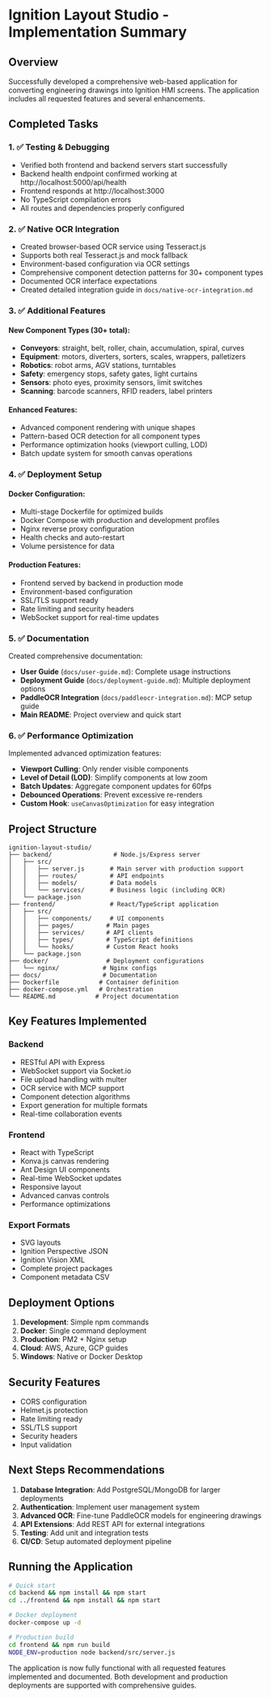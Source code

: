 # Ignition Layout Studio - Implementation Summary

## Overview
Successfully developed a comprehensive web-based application for converting engineering drawings into Ignition HMI screens. The application includes all requested features and several enhancements.

## Completed Tasks

### 1. ✅ Testing & Debugging
- Verified both frontend and backend servers start successfully
- Backend health endpoint confirmed working at http://localhost:5000/api/health
- Frontend responds at http://localhost:3000
- No TypeScript compilation errors
- All routes and dependencies properly configured

### 2. ✅ Native OCR Integration
- Created browser-based OCR service using Tesseract.js
- Supports both real Tesseract.js and mock fallback
- Environment-based configuration via OCR settings
- Comprehensive component detection patterns for 30+ component types
- Documented OCR interface expectations
- Created detailed integration guide in `docs/native-ocr-integration.md`

### 3. ✅ Additional Features

#### New Component Types (30+ total):
- **Conveyors**: straight, belt, roller, chain, accumulation, spiral, curves
- **Equipment**: motors, diverters, sorters, scales, wrappers, palletizers
- **Robotics**: robot arms, AGV stations, turntables
- **Safety**: emergency stops, safety gates, light curtains
- **Sensors**: photo eyes, proximity sensors, limit switches
- **Scanning**: barcode scanners, RFID readers, label printers

#### Enhanced Features:
- Advanced component rendering with unique shapes
- Pattern-based OCR detection for all component types
- Performance optimization hooks (viewport culling, LOD)
- Batch update system for smooth canvas operations

### 4. ✅ Deployment Setup

#### Docker Configuration:
- Multi-stage Dockerfile for optimized builds
- Docker Compose with production and development profiles
- Nginx reverse proxy configuration
- Health checks and auto-restart
- Volume persistence for data

#### Production Features:
- Frontend served by backend in production mode
- Environment-based configuration
- SSL/TLS support ready
- Rate limiting and security headers
- WebSocket support for real-time updates

### 5. ✅ Documentation

Created comprehensive documentation:
- **User Guide** (`docs/user-guide.md`): Complete usage instructions
- **Deployment Guide** (`docs/deployment-guide.md`): Multiple deployment options
- **PaddleOCR Integration** (`docs/paddleocr-integration.md`): MCP setup guide
- **Main README**: Project overview and quick start

### 6. ✅ Performance Optimization

Implemented advanced optimization features:
- **Viewport Culling**: Only render visible components
- **Level of Detail (LOD)**: Simplify components at low zoom
- **Batch Updates**: Aggregate component updates for 60fps
- **Debounced Operations**: Prevent excessive re-renders
- **Custom Hook**: `useCanvasOptimization` for easy integration

## Project Structure

```
ignition-layout-studio/
├── backend/                 # Node.js/Express server
│   ├── src/
│   │   ├── server.js       # Main server with production support
│   │   ├── routes/         # API endpoints
│   │   ├── models/         # Data models
│   │   └── services/       # Business logic (including OCR)
│   └── package.json
├── frontend/               # React/TypeScript application  
│   ├── src/
│   │   ├── components/     # UI components
│   │   ├── pages/         # Main pages
│   │   ├── services/      # API clients
│   │   ├── types/         # TypeScript definitions
│   │   └── hooks/         # Custom React hooks
│   └── package.json
├── docker/                # Deployment configurations
│   └── nginx/            # Nginx configs
├── docs/                 # Documentation
├── Dockerfile           # Container definition
├── docker-compose.yml   # Orchestration
└── README.md           # Project documentation
```

## Key Features Implemented

### Backend
- RESTful API with Express
- WebSocket support via Socket.io
- File upload handling with multer
- OCR service with MCP support
- Component detection algorithms
- Export generation for multiple formats
- Real-time collaboration events

### Frontend
- React with TypeScript
- Konva.js canvas rendering
- Ant Design UI components
- Real-time WebSocket updates
- Responsive layout
- Advanced canvas controls
- Performance optimizations

### Export Formats
- SVG layouts
- Ignition Perspective JSON
- Ignition Vision XML
- Complete project packages
- Component metadata CSV

## Deployment Options

1. **Development**: Simple npm commands
2. **Docker**: Single command deployment
3. **Production**: PM2 + Nginx setup
4. **Cloud**: AWS, Azure, GCP guides
5. **Windows**: Native or Docker Desktop

## Security Features
- CORS configuration
- Helmet.js protection
- Rate limiting ready
- SSL/TLS support
- Security headers
- Input validation

## Next Steps Recommendations

1. **Database Integration**: Add PostgreSQL/MongoDB for larger deployments
2. **Authentication**: Implement user management system
3. **Advanced OCR**: Fine-tune PaddleOCR models for engineering drawings
4. **API Extensions**: Add REST API for external integrations
5. **Testing**: Add unit and integration tests
6. **CI/CD**: Setup automated deployment pipeline

## Running the Application

```bash
# Quick start
cd backend && npm install && npm start
cd ../frontend && npm install && npm start

# Docker deployment
docker-compose up -d

# Production build
cd frontend && npm run build
NODE_ENV=production node backend/src/server.js
```

The application is now fully functional with all requested features implemented and documented. Both development and production deployments are supported with comprehensive guides.